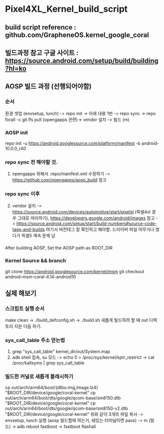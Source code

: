 # Pixel4XL_Kernel_build_script


## build script reference : github.com/GrapheneOS.kernel_google_coral
## 빌드과정 참고 구글 사이트 : https://source.android.com/setup/build/building?hl=ko

## AOSP 빌드 과정 (선행되어야함)
### 순서
환경 셋업 (envsetup, lunch) -> repo init  -> 아래 내용 1번 -> repo sync -> repo forall -c git lfs pull (opengapps 관련)-> vendor 설치 -> 빌드 (m)
### AOSP init
repo init -u https://android.googlesource.com/platform/manifest -b android-10.0.0_r40
### repo sync 전 해야할 것.
1. opengapps 위해서 .repo/manifest.xml 수정하기 -> https://github.com/opengapps/aosp_build 참고
### repo sync 이후
2. vendor 설치 -> https://source.android.com/devices/automotive/start/pixelxl (픽셀4xl 경우 그대로 따라하기), https://developers.google.com/android/images 참고
-> https://source.android.com/setup/start/build-numbers#source-code-tags-and-builds 여기서 버전태그 잘 확인하고 해야함. 드라이버 파일 아무거나 썼다가 픽셀5 계속 문제 남
### 
After building AOSP, Set the AOSP path as ROOT_DIR

### Kernel Source && branch
git clone https://android.googlesource.com/kernel/msm
git checkout android-msm-coral-4.14-android10

## 실제 해보기
### 스크립트 실행 순서
make clean -> ./build_defconfig.sh -> ./build.sh
새롭게 빌드하려 할 때 out 디렉토리 지운 다음 하기.
### sys_call_table 주소 얻는법
1. grep "sys_call_table" kernel_dir/out/System.map
2. adb shell 접속, su 모드 -> echo 0 > /proc/sys/kernel/kptr_restrict -> cat /proc/kallsyms | grep sys_call_table

### 빌드한 커널로 새롭게 플래시하기
cp out/arch/arm64/boot/{dtbo.img,Image.lz4} "$ROOT_DIR/device/google/coral-kernel"
cp out/arch/arm64/boot/dts/google/qcom-base/sm8150.dtb "$ROOT_DIR/device/google/coral-kernel"
cp out/arch/arm64/boot/dts/google/qcom-base/sm8150-v2.dtb "$ROOT_DIR/device/google/coral-kernel"
위와 같이 3개의 파일 복사 -> envsetup, lunch 실행 (aosp 빌드할때 하는거, 돼있는 터미널이면 pass) -> m (빌드) -> adb reboot fastboot -> fastboot flashall
